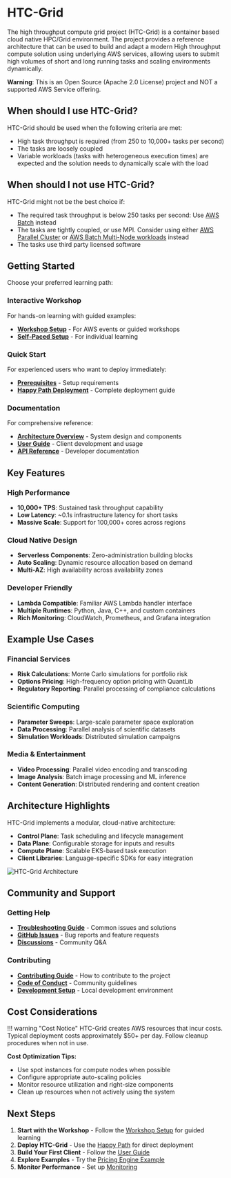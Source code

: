 # HTC-Grid
The high throughput compute grid project (HTC-Grid) is a container based cloud native HPC/Grid environment. The project provides a reference architecture that can be used to build and adapt a modern High throughput compute solution using underlying AWS services, allowing users to submit high volumes of short and long running tasks and scaling environments dynamically.

**Warning**: This is an Open Source (Apache 2.0 License) project and NOT a supported AWS Service offering.

## When should I use HTC-Grid?
HTC-Grid should be used when the following criteria are met:

* High task throughput is required (from 250 to 10,000+ tasks per second)
* The tasks are loosely coupled
* Variable workloads (tasks with heterogeneous execution times) are expected and the solution needs to dynamically scale with the load

## When should I not use HTC-Grid?
HTC-Grid might not be the best choice if:

* The required task throughput is below 250 tasks per second: Use [AWS Batch](https://aws.amazon.com/batch/) instead
* The tasks are tightly coupled, or use MPI. Consider using either [AWS Parallel Cluster](https://aws.amazon.com/hpc/parallelcluster/) or [AWS Batch Multi-Node workloads](https://docs.aws.amazon.com/batch/latest/userguide/multi-node-parallel-jobs.html) instead
* The tasks use third party licensed software

## Getting Started

Choose your preferred learning path:

### Interactive Workshop
For hands-on learning with guided examples:
- **[Workshop Setup](./getting_started/workshop-setup.md)** - For AWS events or guided workshops
- **[Self-Paced Setup](./getting_started/self-paced-setup.md)** - For individual learning

### Quick Start
For experienced users who want to deploy immediately:
- **[Prerequisites](./getting_started/prerequisite.md)** - Setup requirements
- **[Happy Path Deployment](./getting_started/happy-path.md)** - Complete deployment guide

### Documentation
For comprehensive reference:
- **[Architecture Overview](./architecture/architecture.md)** - System design and components
- **[User Guide](./user_guide/creating_your_a_client.md)** - Client development and usage
- **[API Reference](./api/index.md)** - Developer documentation

## Key Features

### High Performance
- **10,000+ TPS**: Sustained task throughput capability
- **Low Latency**: ~0.1s infrastructure latency for short tasks
- **Massive Scale**: Support for 100,000+ cores across regions

### Cloud Native Design
- **Serverless Components**: Zero-administration building blocks
- **Auto Scaling**: Dynamic resource allocation based on demand
- **Multi-AZ**: High availability across availability zones

### Developer Friendly
- **Lambda Compatible**: Familiar AWS Lambda handler interface
- **Multiple Runtimes**: Python, Java, C++, and custom containers
- **Rich Monitoring**: CloudWatch, Prometheus, and Grafana integration

## Example Use Cases

### Financial Services
- **Risk Calculations**: Monte Carlo simulations for portfolio risk
- **Options Pricing**: High-frequency option pricing with QuantLib
- **Regulatory Reporting**: Parallel processing of compliance calculations

### Scientific Computing
- **Parameter Sweeps**: Large-scale parameter space exploration
- **Data Processing**: Parallel analysis of scientific datasets
- **Simulation Workloads**: Distributed simulation campaigns

### Media & Entertainment
- **Video Processing**: Parallel video encoding and transcoding
- **Image Analysis**: Batch image processing and ML inference
- **Content Generation**: Distributed rendering and content creation

## Architecture Highlights

HTC-Grid implements a modular, cloud-native architecture:

- **Control Plane**: Task scheduling and lifecycle management
- **Data Plane**: Configurable storage for inputs and results  
- **Compute Plane**: Scalable EKS-based task execution
- **Client Libraries**: Language-specific SDKs for easy integration

![HTC-Grid Architecture](./images/high_level_architecture.png)

## Community and Support

### Getting Help
- **[Troubleshooting Guide](./user_guide/troubleshooting.md)** - Common issues and solutions
- **[GitHub Issues](https://github.com/finos/htc-grid/issues)** - Bug reports and feature requests
- **[Discussions](https://github.com/finos/htc-grid/discussions)** - Community Q&A

### Contributing
- **[Contributing Guide](../../CONTRIBUTING.md)** - How to contribute to the project
- **[Code of Conduct](../../CODE_OF_CONDUCT.md)** - Community guidelines
- **[Development Setup](./getting_started/self-paced-setup.md)** - Local development environment

## Cost Considerations

!!! warning "Cost Notice"
    HTC-Grid creates AWS resources that incur costs. Typical deployment costs approximately $50+ per day. Follow cleanup procedures when not in use.

**Cost Optimization Tips:**
- Use spot instances for compute nodes when possible
- Configure appropriate auto-scaling policies
- Monitor resource utilization and right-size components
- Clean up resources when not actively using the system

## Next Steps

1. **Start with the Workshop** - Follow the [Workshop Setup](./getting_started/workshop-setup.md) for guided learning
2. **Deploy HTC-Grid** - Use the [Happy Path](./getting_started/happy-path.md) for direct deployment
3. **Build Your First Client** - Follow the [User Guide](./user_guide/creating_your_a_client.md)
4. **Explore Examples** - Try the [Pricing Engine Example](./user_guide/pricing_engine_example.md)
5. **Monitor Performance** - Set up [Monitoring](./user_guide/monitoring.md)
